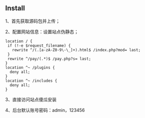 ## Install

1、首先获取源码包并上传；

2、配置网站信息：设置站点伪静态；
```
location / {
 if (!-e $request_filename) {
   rewrite ^/(.[a-zA-Z0-9\-\_]+).html$ /index.php?mod= last;
 }
 rewrite ^/pay/(.*)$ /pay.php?s= last;
}
location ^~ /plugins {
  deny all;
}
location ^~ /includes {
  deny all;
}
```
3、直接访问站点傻瓜安装

4、后台默认账号密码：admin，123456
